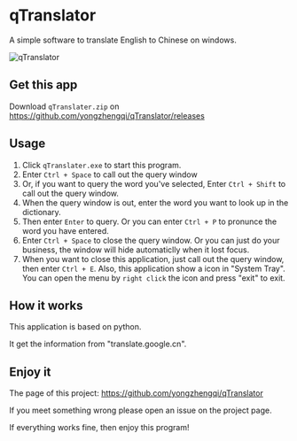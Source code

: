# qTranslator
A simple software to translate English to Chinese on windows.

![qTranslator](https://oi.qizy.tech/wp-content/uploads/2017/07/2738236487324.png)

## Get this app
Download `qTranslater.zip` on https://github.com/yongzhengqi/qTranslator/releases

## Usage
1. Click `qTranslater.exe` to start this program.
2. Enter `Ctrl + Space` to call out the query window
3. Or, if you want to query the word you've selected, Enter `Ctrl + Shift` to call out the query window.
3. When the query window is out, enter the word you want to look up in the dictionary.
4. Then enter `Enter` to query. Or you can enter `Ctrl + P` to pronunce the word you have entered.
5. Enter `Ctrl + Space` to close the query window. Or you can just do your business, the window will hide automaticlly when it lost focus.
6. When you want to close this application, just call out the query window, then enter `Ctrl + E`. Also, this application show a icon in "System Tray". You can open the menu by `right click` the icon and press "exit" to exit.

## How it works
This application is based on python.

It get the information from "translate.google.cn". 

## Enjoy it
The page of this project: https://github.com/yongzhengqi/qTranslator

If you meet something wrong please open an issue on the project page.

If everything works fine, then enjoy this program!
